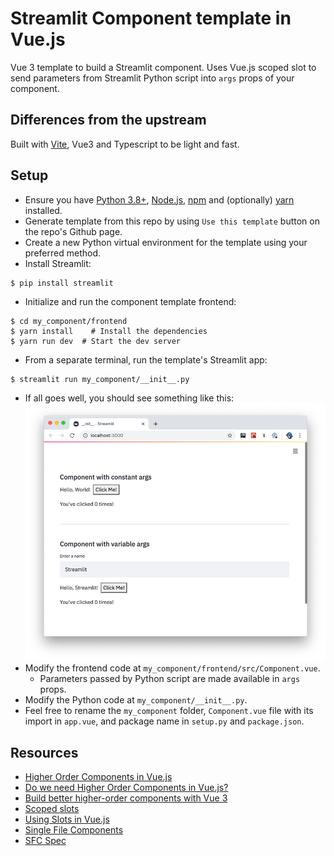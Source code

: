 # Streamlit Component template in Vue.js

Vue 3 template to build a Streamlit component. Uses Vue.js scoped slot to send parameters from Streamlit Python script into `args` props of your component.

## Differences from the upstream

Built with [Vite](https://vitejs.dev/), Vue3 and Typescript to be light and fast.

## Setup


- Ensure you have [Python 3.8+](https://www.python.org/downloads/), [Node.js](https://nodejs.org), [npm](https://docs.npmjs.com/downloading-and-installing-node-js-and-npm) and (optionally) [yarn](https://yarnpkg.com/getting-started/install)  installed.
- Generate template from this repo by using `Use this template` button on the repo's Github page.
- Create a new Python virtual environment for the template using your preferred method.
- Install Streamlit:

```
$ pip install streamlit
```

- Initialize and run the component template frontend:

```
$ cd my_component/frontend
$ yarn install    # Install the dependencies
$ yarn run dev  # Start the dev server
```

- From a separate terminal, run the template's Streamlit app:

```
$ streamlit run my_component/__init__.py
```

- If all goes well, you should see something like this:
  ![Quickstart Success](quickstart.png)
- Modify the frontend code at `my_component/frontend/src/Component.vue`.
  - Parameters passed by Python script are made available in `args` props.
- Modify the Python code at `my_component/__init__.py`.
- Feel free to rename the `my_component` folder, `Component.vue` file with its import in `app.vue`, and package name in `setup.py` and `package.json`.

## Resources

- [Higher Order Components in Vue.js](https://medium.com/bethink-pl/higher-order-components-in-vue-js-a79951ac9176)
- [Do we need Higher Order Components in Vue.js?](https://medium.com/bethink-pl/do-we-need-higher-order-components-in-vue-js-87c0aa608f48)
- [Build better higher-order components with Vue 3](https://blog.logrocket.com/build-better-higher-order-components-with-vue-3/)
- [Scoped slots](https://v3.vuejs.org/guide/component-slots.html#scoped-slots)
- [Using Slots in Vue.js](https://www.smashingmagazine.com/2019/07/using-slots-vue-js/)
- [Single File Components](https://v3.vuejs.org/guide/single-file-component.html)
- [SFC Spec](https://vue-loader.vuejs.org/spec.html)
